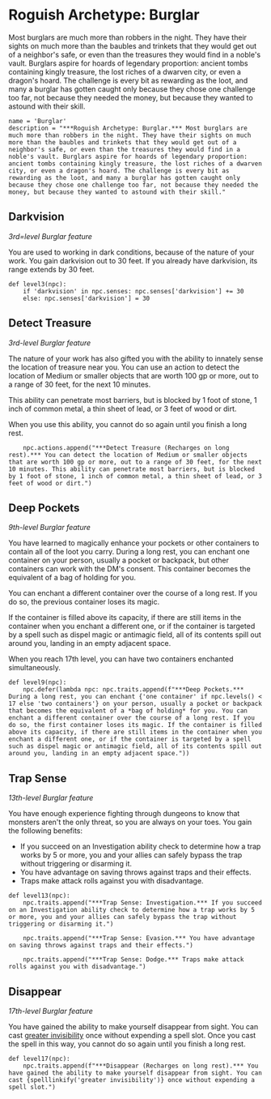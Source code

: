 # Roguish Archetype: Burglar
Most burglars are much more than robbers in the night. They have their sights on much more than the baubles and trinkets that they would get out of a neighbor's safe, or even than the treasures they would find in a noble's vault. Burglars aspire for hoards of legendary proportion: ancient tombs containing kingly treasure, the lost riches of a dwarven city, or even a dragon's hoard. The challenge is every bit as rewarding as the loot, and many a burglar has gotten caught only because they chose one challenge too far, not because they needed the money, but because they wanted to astound with their skill.

```
name = 'Burglar'
description = "***Roguish Archetype: Burglar.*** Most burglars are much more than robbers in the night. They have their sights on much more than the baubles and trinkets that they would get out of a neighbor's safe, or even than the treasures they would find in a noble's vault. Burglars aspire for hoards of legendary proportion: ancient tombs containing kingly treasure, the lost riches of a dwarven city, or even a dragon's hoard. The challenge is every bit as rewarding as the loot, and many a burglar has gotten caught only because they chose one challenge too far, not because they needed the money, but because they wanted to astound with their skill."
```

## Darkvision
*3rd=level Burglar feature*

You are used to working in dark conditions, because of the nature of your work. You gain darkvision out to 30 feet. If you already have darkvision, its range extends by 30 feet.

```
def level3(npc):
    if 'darkvision' in npc.senses: npc.senses['darkvision'] += 30
    else: npc.senses['darkvision'] = 30
```

## Detect Treasure
*3rd-level Burglar feature*

The nature of your work has also gifted you with the ability to innately sense the location of treasure near you. You can use an action to detect the location of Medium or smaller objects that are worth 100 gp or more, out to a range of 30 feet, for the next 10 minutes. 

This ability can penetrate most barriers, but is blocked by 1 foot of stone, 1 inch of common metal, a thin sheet of lead, or 3 feet of wood or dirt. 

When you use this ability, you cannot do so again until you finish a long rest.

```
    npc.actions.append("***Detect Treasure (Recharges on long rest).*** You can detect the location of Medium or smaller objects that are worth 100 gp or more, out to a range of 30 feet, for the next 10 minutes. This ability can penetrate most barriers, but is blocked by 1 foot of stone, 1 inch of common metal, a thin sheet of lead, or 3 feet of wood or dirt.")
```

## Deep Pockets
*9th-level Burglar feature*

You have learned to magically enhance your pockets or other containers to contain all of the loot you carry. During a long rest, you can enchant one container on your person, usually a pocket or backpack, but other containers can work with the DM's consent. This container becomes the equivalent of a bag of holding for you.

You can enchant a different container over the course of a long rest. If you do so, the previous container loses its magic.

If the container is filled above its capacity, if there are still items in the container when you enchant a different one, or if the container is targeted by a spell such as dispel magic or antimagic field, all of its contents spill out around you, landing in an empty adjacent space.

When you reach 17th level, you can have two containers enchanted simultaneously.

```
def level9(npc):
    npc.defer(lambda npc: npc.traits.append(f"***Deep Pockets.*** During a long rest, you can enchant {'one container' if npc.levels() < 17 else 'two containers'} on your person, usually a pocket or backpack that becomes the equivalent of a *bag of holding* for you. You can enchant a different container over the course of a long rest. If you do so, the first container loses its magic. If the container is filled above its capacity, if there are still items in the container when you enchant a different one, or if the container is targeted by a spell such as dispel magic or antimagic field, all of its contents spill out around you, landing in an empty adjacent space."))
```

## Trap Sense
*13th-level Burglar feature*

You have enough experience fighting through dungeons to know that monsters aren't the only threat, so you are always on your toes. You gain the following benefits:

* If you succeed on an Investigation ability check to determine how a trap works by 5 or more, you and your allies can safely bypass the trap without triggering or disarming it.
* You have advantage on saving throws against traps and their effects.
* Traps make attack rolls against you with disadvantage.

```
def level13(npc):
    npc.traits.append("***Trap Sense: Investigation.*** If you succeed on an Investigation ability check to determine how a trap works by 5 or more, you and your allies can safely bypass the trap without triggering or disarming it.")

    npc.traits.append("***Trap Sense: Evasion.*** You have advantage on saving throws against traps and their effects.")

    npc.traits.append("***Trap Sense: Dodge.*** Traps make attack rolls against you with disadvantage.")
```

## Disappear
*17th-level Burglar feature*

You have gained the ability to make yourself disappear from sight. You can cast [greater invisibility](../../Magic/Spells/greater-invisibility.md) once without expending a spell slot. Once you cast the spell in this way, you cannot do so again until you finish a long rest.

```
def level17(npc):
    npc.traits.append(f"***Disappear (Recharges on long rest).*** You have gained the ability to make yourself disappear from sight. You can cast {spelllinkify('greater invisibility')} once without expending a spell slot.")
```
